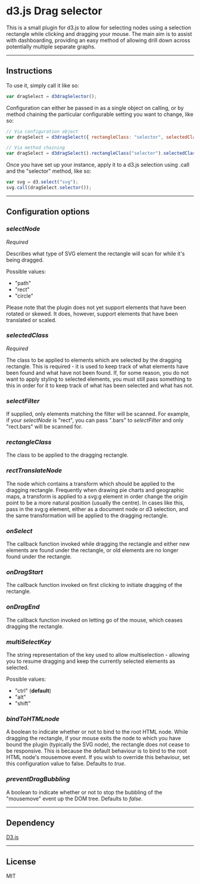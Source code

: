 # d3.js Drag selector

This is a small plugin for d3.js to allow for selecting nodes using a selection rectangle while clicking and dragging your mouse. The main aim is to assist with dashboarding, providing an easy method of allowing drill down across potentially multiple separate graphs.

---

## Instructions
To use it, simply call it like so:

```js
var dragSelect = d3dragSelector();
```

Configuration can either be passed in as a single object on calling, or by method chaining the particular configurable setting you want to change, like so:

```js
// Via configuration object
var dragSelect = d3dragSelect({ rectangleClass: "selector", selectedClass: "selected" });

// Via method chaining
var dragSelect = d3dragSelect().rectangleClass("selector").selectedClass("selected");
```

Once you have set up your instance, apply it to a d3.js selection using .call and the "selector" method, like so:

```js
var svg = d3.select("svg");
svg.call(dragSelect.selector());
```

---
## Configuration options
### **_selectNode_** 
*Required* 

Describes what type of SVG element the rectangle will scan for while it's being dragged.

Possible values:

- "path"
- "rect"
- "circle"

Please note that the plugin does not yet support elements that have been rotated or skewed. It does, however, support elements that have been translated or scaled.

### **_selectedClass_**
*Required*

The class to be applied to elements which are selected by the dragging rectangle. This is required - it is used to keep track of what elements have been found and what have not been found. If, for some reason, you do not want to apply styling to selected elements, you must still pass something to this in order for it to keep track of what has been selected and what has not.

### **_selectFilter_** 
If supplied, only elements matching the filter will be scanned. For example, if your *selectNode* is "rect", you can pass ".bars" to *selectFilter* and only "rect.bars" will be scanned for.

### **_rectangleClass_**
The class to be applied to the dragging rectangle.

### **_rectTranslateNode_**
The node which contains a transform which should be applied to the dragging rectangle. Frequently when drawing pie charts and geographic maps, a transform is applied to a svg:g element in order change the origin point to be a more natural position (usually the centre). In cases like this, pass in the svg:g element, either as a document node or d3 selection, and the same transformation will be applied to the dragging rectangle.

### **_onSelect_**
The callback function invoked while dragging the rectangle and either new elements are found under the rectangle, or old elements are no longer found under the rectangle.

### **_onDragStart_**
The callback function invoked on first clicking to initiate dragging of the rectangle.

### **_onDragEnd_**
The callback function invoked on letting go of the mouse, which ceases dragging the rectangle.

### **_multiSelectKey_**
The string representation of the key used to allow multiselection - allowing you to resume dragging and keep the currently selected elements as selected.

Possible values:

- "ctrl" (**default**)
- "alt"
- "shift"

### **_bindToHTMLnode_**
A boolean to indicate whether or not to bind to the root HTML node. While dragging the rectangle, if your mouse exits the node to which you have bound the plugin (typically the SVG node), the rectangle does not cease to be responsive. This is because the default behaviour is to bind to the root HTML node's mousemove event. If you wish to override this behaviour, set this configuration value to false. Defaults to *true*.

### **_preventDragBubbling_**
A boolean to indicate whether or not to stop the bubbling of the "mousemove" event up the DOM tree. Defaults to *false*.

---

## Dependency
[D3.js](https://github.com/mbostock/d3)

---
## License
MIT